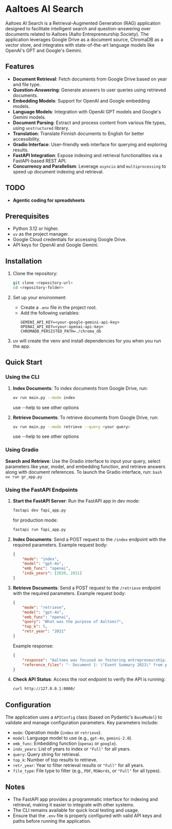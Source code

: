 # Aaltoes AI Search

Aaltoes AI Search is a Retrieval-Augmented Generation (RAG) application designed to facilitate intelligent search and question-answering over documents related to Aaltoes (Aalto Entrepreneurship Society). The application leverages Google Drive as a document source, ChromaDB as a vector store, and integrates with state-of-the-art language models like OpenAI's GPT and Google's Gemini.

## Features

- **Document Retrieval**: Fetch documents from Google Drive based on year and file type.
- **Question-Answering**: Generate answers to user queries using retrieved documents.
- **Embedding Models**: Support for OpenAI and Google embedding models.
- **Language Models**: Integration with OpenAI GPT models and Google's Gemini models.
- **Document Parsing**: Extract and process content from various file types, using `unstructured` library.
- **Translation**: Translate Finnish documents to English for better accessibility.
- **Gradio Interface**: User-friendly web interface for querying and exploring results.
- **FastAPI Integration**: Expose indexing and retrieval functionalities via a FastAPI-based REST API.
- **Concurrency and Parallelism**: Leverage `asyncio` and `multiprocessing` to speed up document indexing and retrieval.

## TODO
- **Agentic coding for spreadsheets**

## Prerequisites

- Python 3.12 or higher.
- `uv` as the project manager.
- Google Cloud credentials for accessing Google Drive.
- API keys for OpenAI and Google Gemini.

## Installation

1. Clone the repository:
    ```bash
    git clone <repository-url>
    cd <repository-folder>
    ```

2. Set up your environment:
    - Create a `.env` file in the project root.
    - Add the following variables:
        ```env
        GEMINI_API_KEY=<your-google-gemini-api-key>
        OPENAI_API_KEY=<your-openai-api-key>
        CHROMADB_PERSISTED_PATH=./chroma_db
        ```

3. uv will create the venv and install dependencies for you when you run the app.

## Quick Start

### Using the CLI

1. **Index Documents**:
    To index documents from Google Drive, run:
    ```bash
    uv run main.py --mode index
    ```
    use --help to see other options

2. **Retrieve Documents**:
    To retrieve documents from Google Drive, run:
    ```bash
    uv run main.py --mode retrieve --query <your query>
    ```
    use --help to see other options

### Using Gradio
**Search and Retrieve**:
    Use the Gradio interface to input your query, select parameters like year, model, and embedding function, and retrieve answers along with document references. To launch the Gradio interface, run:
    ```bash
    uv run gr_app.py
    ```

### Using the FastAPI Endpoints

1. **Start the FastAPI Server**:
    Run the FastAPI app in dev mode:
    ```bash
    fastapi dev fapi_app.py
    ```
    for production mode:
    ```bash
    fastapi run fapi_app.py
    ```

2. **Index Documents**:
    Send a POST request to the `/index` endpoint with the required parameters. Example request body:
    ```json
    {
        "mode": "index",
        "model": "gpt-4o",
        "emb_func": "openai",
        "indx_years": [2020, 2021]
    }
    ```

3. **Retrieve Documents**:
    Send a POST request to the `/retrieve` endpoint with the required parameters. Example request body:
    ```json
    {
        "mode": "retrieve",
        "model": "gpt-4o",
        "emb_func": "openai",
        "query": "What was the purpose of Aaltoes?",
        "top_k": 5,
        "retr_year": "2021"
    }
    ```

    Example response:
    ```json
    {
        "response": "Aaltoes was focused on fostering entrepreneurship...",
        "reference_files": "- Document 1: \"Event Summary 2021\" from year 2021\n- Document 2: \"Partnerships 2021\" from year 2021"
    }
    ```

4. **Check API Status**:
    Access the root endpoint to verify the API is running:
    ```bash
    curl http://127.0.0.1:8000/
    ```

## Configuration

The application uses a `APIConfig` class (based on Pydantic's `BaseModel`) to validate and manage configuration parameters. Key parameters include:

- `mode`: Operation mode (`index` or `retrieve`).
- `model`: Language model to use (e.g., `gpt-4o`, `gemini-2.0`).
- `emb_func`: Embedding function (`openai` or `google`).
- `indx_years`: List of years to index or `"Full"` for all years.
- `query`: Query string for retrieval.
- `top_k`: Number of top results to retrieve.
- `retr_year`: Year to filter retrieval results or `"Full"` for all years.
- `file_type`: File type to filter (e.g., `PDF`, `MSWords`, or `"Full"` for all types).

## Notes

- The FastAPI app provides a programmatic interface for indexing and retrieval, making it easier to integrate with other systems.
- The CLI remains available for quick local testing and usage.
- Ensure that the `.env` file is properly configured with valid API keys and paths before running the application.